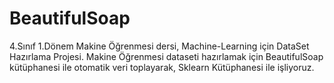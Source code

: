 # BeautifulSoap
4.Sınıf 1.Dönem Makine Öğrenmesi dersi, Machine-Learning için DataSet Hazırlama Projesi.
Makine Öğrenmesi dataseti hazırlamak için BeautifulSoap kütüphanesi ile otomatik veri toplayarak, Sklearn Kütüphanesi ile işliyoruz. 
